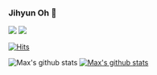 ### Jihyun Oh 👋

<a href="https://maxo.tistory.com/" target="_blank"><img src="https://img.shields.io/badge/Tistory-grey??style=plastic&logo=appveyor&logo=로고&logoColor=로고색상"/></a>
<a href="https://www.linkedin.com/in/importmax/" target="_blank"><img src="https://img.shields.io/badge/importmax-0A66C2??style=plastic&logo=LinkedIn&logoColor=white"/></a>

<!--
**import-max/import-max** is a ✨ _special_ ✨ repository because its `README.md` (this file) appears on your GitHub profile.

Here are some ideas to get you started:

- 🔭 I’m currently working on ...
- 🌱 I’m currently learning ...
- 👯 I’m looking to collaborate on ...
- 🤔 I’m looking for help with ...
- 💬 Ask me about ...
- 📫 How to reach me: ...
- 😄 Pronouns: ...
- ⚡ Fun fact: ...
-->

[![Hits](https://hits.seeyoufarm.com/api/count/incr/badge.svg?url=https%3A%2F%2Fgithub.com%2Fimport-max%2Fimport-max&count_bg=%2379C83D&title_bg=%23555555&icon=&icon_color=%23E7E7E7&title=hits&edge_flat=false)](https://hits.seeyoufarm.com)


![Max's github stats](https://github-readme-stats.vercel.app/api?username=import-max&show_icons=true)
[![Max's github stats](https://github-readme-stats.vercel.app/api/top-langs/?username=import-max&show_icons=true&hide_border=true&title_color=004386&icon_color=004386&layout=compact)](https://github.com/import-max)


